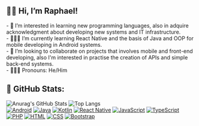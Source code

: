 <h2 align="left">🤙🏼 Hi, I’m Raphael! </h3>
- 👀 I’m interested in learning new programming languages, also in adquire acknowledgment about developing new systems and IT infrastructure.<br>
- 🧑🏽‍💻 I’m currently learning React Native and the basis of Java and OOP for mobile developing in Android systems.<br>
- 🤖 I’m looking to collaborate on projects that involves mobile and front-end developing, also I'm interested in practise the creation of APIs and simple back-end systems.<br>
- 🙋🏽‍♂️ Pronouns: He/Him<br>

<h2 align="left">🐰 GitHub Stats: </h3>

  ![Anurag's GitHub Stats](https://github-readme-stats.vercel.app/api?username=igsem123&show_icons=true&theme=jolly)
  ![Top Langs](https://github-readme-stats.vercel.app/api/top-langs/?username=igsem123&layout=donut&theme=jolly)
<br>
[![Android](https://img.shields.io/badge/Android-3DDC84?logo=android&logoColor=white)](#) [![Java](https://img.shields.io/badge/Java-%23ED8B00.svg?logo=openjdk&logoColor=white)](#) [![Kotlin](https://img.shields.io/badge/Kotlin-%237F52FF.svg?logo=kotlin&logoColor=white)](#) [![React Native](https://img.shields.io/badge/React_Native-%2320232a.svg?logo=react&logoColor=%2361DAFB)](#) [![JavaScript](https://img.shields.io/badge/JavaScript-F7DF1E?logo=javascript&logoColor=000)](#)	[![TypeScript](https://img.shields.io/badge/TypeScript-3178C6?logo=typescript&logoColor=fff)](#) [![PHP](https://img.shields.io/badge/php-%23777BB4.svg?&logo=php&logoColor=white)](#) [![HTML](https://img.shields.io/badge/HTML-%23E34F26.svg?logo=html5&logoColor=white)](#) [![CSS](https://img.shields.io/badge/CSS-1572B6?logo=css3&logoColor=fff)](#) [![Bootstrap](https://img.shields.io/badge/Bootstrap-7952B3?logo=bootstrap&logoColor=fff)](#)
<br>

<!---
igsem123/igsem123 is a ✨ special ✨ repository because its `README.md` (this file) appears on your GitHub profile.
You can click the Preview link to take a look at your changes.
--->
